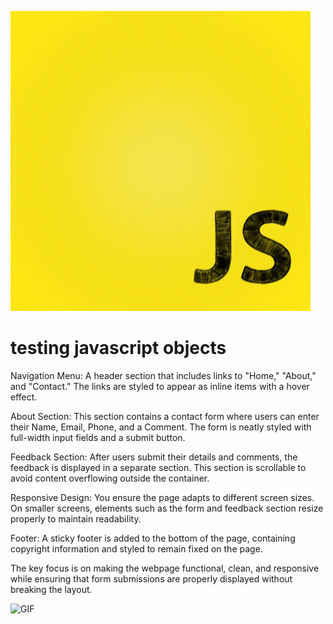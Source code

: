 ![alt text](image.png)
# testing javascript objects 
Navigation Menu: A header section that includes links to "Home," "About," and "Contact." The links are styled to appear as inline items with a hover effect.

About Section: This section contains a contact form where users can enter their Name, Email, Phone, and a Comment. The form is neatly styled with full-width input fields and a submit button.

Feedback Section: After users submit their details and comments, the feedback is displayed in a separate section. This section is scrollable to avoid content overflowing outside the container.

Responsive Design: You ensure the page adapts to different screen sizes. On smaller screens, elements such as the form and feedback section resize properly to maintain readability.

Footer: A sticky footer is added to the bottom of the page, containing copyright information and styled to remain fixed on the page.

The key focus is on making the webpage functional, clean, and responsive while ensuring that form submissions are properly displayed without breaking the layout.

![GIF](https://media0.giphy.com/media/v1.Y2lkPTc5MGI3NjExMTk0b24xbWI1YzVnNWJqcDVxemRsdWEzY3h6ZDVyc3NxNW5ndWsyayZlcD12MV9pbnRlcm5hbF9naWZfYnlfaWQmY3Q9Zw/bGgsc5mWoryfgKBx1u/giphy.gif)


